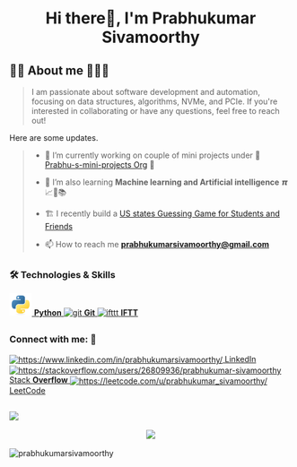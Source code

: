 <h1 align="center">Hi there👋, I'm Prabhukumar Sivamoorthy</h1>


## 💁‍♂️ About me 👨🏽‍💻 
 
> I am passionate about software development and automation, focusing on data structures, algorithms, NVMe, and PCIe. If you're interested in collaborating or have any questions, feel free to reach out!

 Here are some updates.

> - 🔭 I’m currently working on couple of mini projects under 🏢 [Prabhu-s-mini-projects Org](https://github.com/Prabhu-s-mini-projects) 💼
> 
> - 🌱 I’m also learning **Machine learning and Artificial intelligence** 𝞹📈🧠📚
> 
> - 🏗️ I recently build a [US states Guessing Game for Students and Friends](https://github.com/Prabhu-s-mini-projects/tiny-python-tasks/tree/main/US_state_Game)
>
>  - 📫 How to reach me **prabhukumarsivamoorthy@gmail.com**

##
<!-- Used tag to avoid a line below -->
<h3 align="left">🛠️ Technologies & Skills</h3>

<!-- created a container to hold all the links and align to left -->
<p align="left"> 

<!-- For python image and text --> 
 <a href="https://www.python.org" target="_blank" rel="noreferrer"> 
  <img src="https://raw.githubusercontent.com/devicons/devicon/master/icons/python/python-original.svg" alt="python" width="40" height="40"/>
  <b>Python</b>
 </a> 

 <!-- For git image and text -->
 <a href="https://git-scm.com/" target="_blank" rel="noreferrer"> 
  <img src="https://www.vectorlogo.zone/logos/git-scm/git-scm-icon.svg" alt="git" width="40" height="40"/>
  <b>Git</b>
 </a> 

 <!-- for IFTT image and text -->
 <a href="https://ifttt.com/" target="_blank" rel="noreferrer"> 
  <img src="https://www.vectorlogo.zone/logos/ifttt/ifttt-ar21.svg" alt="ifttt" width="40" height="40"/>
  <b>IFTT</b>
 </a>
 
</p>

<!-- addiing this to have a line -->
## 

<!-- Used tag to avoid a line below -->
<h3 align="left">Connect with me: 🤝 </h3>

<!-- created a container to hold all the links and align to left -->
<p align="left">

 <!-- Linkedin -->
 <a href="https://linkedin.com/in/https://www.linkedin.com/in/prabhukumarsivamoorthy/" target="blank">
   <img align="center" src="https://raw.githubusercontent.com/rahuldkjain/github-profile-readme-generator/master/src/images/icons/Social/linked-in-alt.svg" alt="https://www.linkedin.com/in/prabhukumarsivamoorthy/" height="30" width="40" />
  LinkedIn
 </a>

 <!-- Stack overflow -->
 <a href="https://stackoverflow.com/users/https://stackoverflow.com/users/26809936/prabhukumar-sivamoorthy" target="blank">
   <img align="center" src="https://raw.githubusercontent.com/rahuldkjain/github-profile-readme-generator/master/src/images/icons/Social/stack-overflow.svg" alt="https://stackoverflow.com/users/26809936/prabhukumar-sivamoorthy" height="30"        width="40" />
  Stack <b>Overflow</b>
 </a>

 <!-- Leetcode -->
 <a href="https://www.leetcode.com/https://leetcode.com/u/prabhukumar_sivamoorthy/" target="blank">
  <img align="center" src="https://raw.githubusercontent.com/rahuldkjain/github-profile-readme-generator/master/src/images/icons/Social/leet-code.svg" alt="https://leetcode.com/u/prabhukumar_sivamoorthy/" height="30" width="40" />
  LeetCode
 </a>
</p>


##
<!-- Used tag to avoid a line below -->
<h3 align="left"></h3> 

<!-- Stats on commit-->
<!--
![prabhukumarsivamoorthy's Stats](https://github-readme-stats.vercel.app/api?username=prabhukumarsivamoorthy&theme=github_dark&show_icons=true&hide_border=true&count_private=true&card_width=1000)
-->
<p align="left">
 <picture>
   <source
     srcset="https://github-readme-stats.vercel.app/api?username=prabhukumarsivamoorthy&show_icons=true&&theme=github_dark&show_icons=true&hide_border=true&count_private=true&card_width=900"
     media="(prefers-color-scheme: dark)"
   />
   <source
     srcset="https://github-readme-stats.vercel.app/api?username=prabhukumarsivamoorthyshow_icons=true&hide_border=true&count_private=true&card_width=900"
     media="(prefers-color-scheme: light), (prefers-color-scheme: no-preference)"
   />
   <img src="https://github-readme-stats.vercel.app/api?username=anuraghazra&show_icons=true" />
 </picture>
</p>
<!-- Stats on streak -->
<!--
[![GitHub Streak](https://github-readme-streak-stats.herokuapp.com?user=prabhukumarSivamoorthy%20&theme=github-dark&hide_border=true&card_width=600)](https://git.io/streak-stats)
-->
<p align="center">
 <picture>
     <source media="(prefers-color-scheme: dark)" srcset="https://streak-stats.demolab.com?user=prabhukumarsivamoorthy&theme=github_dark&hide_border=true&card_width=1000" />
     <img src="https://streak-stats.demolab.com?user=prabhukumarsivamoorthy&theme=default&hide_border=true&card_width=1000" />
 </picture>
</p>

<!-- Profile View count-->
<p align="left"> <img src="https://komarev.com/ghpvc/?username=prabhukumarsivamoorthy&label=Profile%20views&color=0e75b6&style=flat" alt="prabhukumarsivamoorthy" /> </p>

<!-- comment -->
<!--
<p>&nbsp;<img align="center" src="https://github-readme-stats.vercel.app/api?username=prabhukumarsivamoorthy&show_icons=true&locale=en" alt="prabhukumarsivamoorthy" /></p>
<p><img align="center" src="https://github-readme-streak-stats.herokuapp.com/?user=prabhukumarsivamoorthy&" alt="prabhukumarsivamoorthy" /></p>
<p><img align="left" src="https://github-readme-stats.vercel.app/api/top-langs?username=prabhukumarsivamoorthy&show_icons=true&locale=en&layout=compact" alt="prabhukumarsivamoorthy" /></p>
-->

<!--
Reference: 
https://github-readme-streak-stats.herokuapp.com/demo/

**PrabhukumarSivamoorthy/PrabhukumarSivamoorthy** is a ✨ _special_ ✨ repository because its `README.md` (this file) appears on your GitHub profile.

Here are some ideas to get you started:

- 🔭 I’m currently working on ...
- 🌱 I’m currently learning ...
- 👯 I’m looking to collaborate on ...
- 🤔 I’m looking for help with ...
- 💬 Ask me about ...
- 📫 How to reach me: ...
- 😄 Pronouns: ...
- ⚡ Fun fact: ...
-->
